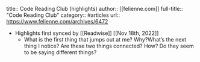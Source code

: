 title:: Code Reading Club (highlights)
author:: [[felienne.com]]
full-title:: "Code Reading Club"
category:: #articles
url:: https://www.felienne.com/archives/6472

- Highlights first synced by [[Readwise]] [[Nov 18th, 2022]]
	- What is the first thing that jumps out at me? Why?What’s the next thing I notice? Are these two things connected? How? Do they seem to be saying different things?